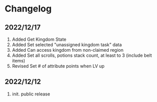 # Changelog

## 2022/12/17
1. Added Get Kingdom State
1. Added Set selected "unassigned kingdom task" data
1. Added Can access kingdom from non-claimed region
1. Added Set all scrolls, potions stack count, at least to 3 (include belt items)
1. Revised Set # of attribute points when LV up


## 2022/12/12
1. init. public release
